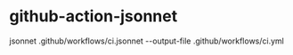 # github-action-jsonnet

jsonnet .github/workflows/ci.jsonnet --output-file .github/workflows/ci.yml
